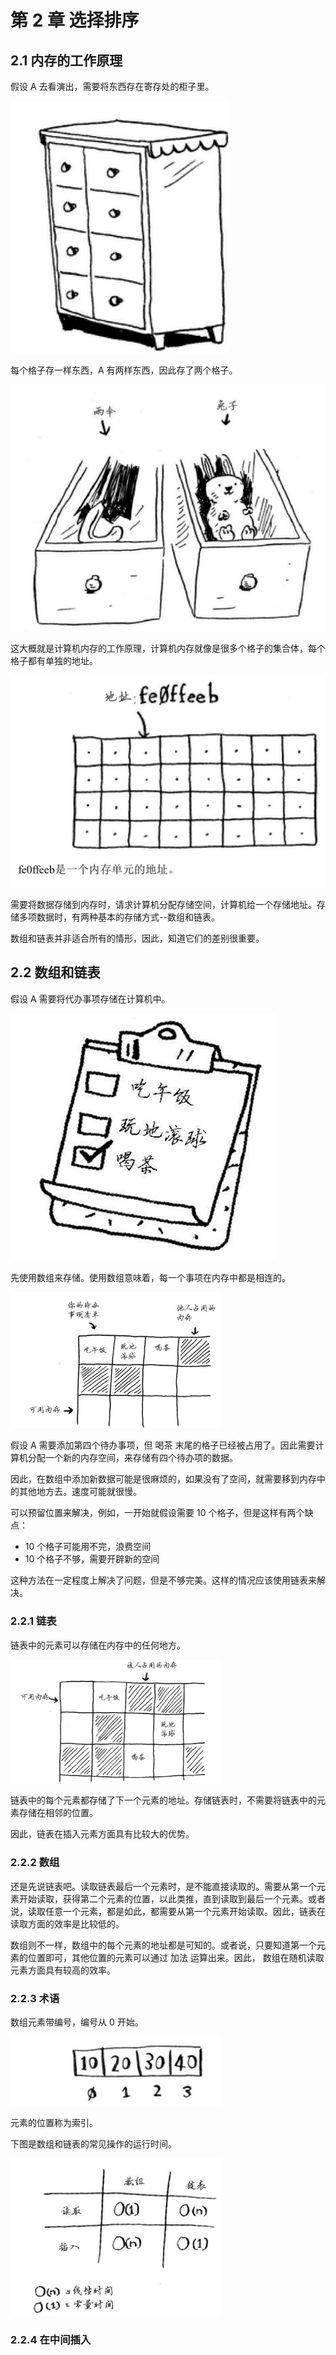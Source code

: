 # 第 2 章 选择排序

## 2.1 内存的工作原理

假设 A 去看演出，需要将东西存在寄存处的柜子里。

<img src="图片笔记/image-20220219161840788.png" alt="image-20220219161840788" style="zoom:50%;" />

每个格子存一样东西，A 有两样东西，因此存了两个格子。

<img src="图片笔记/image-20220219161929915.png" alt="image-20220219161929915" style="zoom:50%;" />

这大概就是计算机内存的工作原理，计算机内存就像是很多个格子的集合体，每个格子都有单独的地址。

<img src="图片笔记/image-20220219164027845.png" alt="image-20220219164027845" style="zoom:50%;" />

需要将数据存储到内存时，请求计算机分配存储空间，计算机给一个存储地址。存储多项数据时，有两种基本的存储方式--数组和链表。

数组和链表并非适合所有的情形，因此，知道它们的差别很重要。

## 2.2 数组和链表

假设 A 需要将代办事项存储在计算机中。

<img src="图片笔记/image-20220219171552166.png" alt="image-20220219171552166" style="zoom:50%;" />

先使用数组来存储。使用数组意味着，每一个事项在内存中都是相连的。

<img src="图片笔记/image-20220219171717039.png" alt="image-20220219171717039" style="zoom:33%;" />

假设 A 需要添加第四个待办事项，但 喝茶 末尾的格子已经被占用了。因此需要计算机分配一个新的内存空间，来存储有四个待办项的数据。

因此，在数组中添加新数据可能是很麻烦的，如果没有了空间，就需要移到内存中的其他地方去。速度可能就很慢。

可以预留位置来解决，例如，一开始就假设需要 10 个格子，但是这样有两个缺点：

* 10 个格子可能用不完，浪费空间
* 10 个格子不够，需要开辟新的空间

这种方法在一定程度上解决了问题，但是不够完美。这样的情况应该使用链表来解决。

### 2.2.1 链表

链表中的元素可以存储在内存中的任何地方。

<img src="图片笔记/image-20220220121239085.png" alt="image-20220220121239085" style="zoom:33%;" />

链表中的每个元素都存储了下一个元素的地址。存储链表时，不需要将链表中的元素存储在相邻的位置。

因此，链表在插入元素方面具有比较大的优势。

### 2.2.2 数组

还是先说链表吧。读取链表最后一个元素时，是不能直接读取的。需要从第一个元素开始读取，获得第二个元素的位置，以此类推，直到读取到最后一个元素。或者说，读取任意一个元素，都是如此，都需要从第一个元素开始读取。因此，链表在读取方面的效率是比较低的。

数组则不一样，数组中的每个元素的地址都是可知的。或者说，只要知道第一个元素的位置即可，其他位置的元素可以通过 加法 运算出来。因此， 数组在随机读取元素方面具有较高的效率。

### 2.2.3 术语

数组元素带编号，编号从 0 开始。

<img src="图片笔记/image-20220220163600033.png" alt="image-20220220163600033" style="zoom:33%;" />

元素的位置称为索引。

下图是数组和链表的常见操作的运行时间。

<img src="图片笔记/image-20220220163641818.png" alt="image-20220220163641818" style="zoom:33%;" />

### 2.2.4 在中间插入


